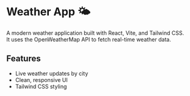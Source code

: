 # Weather App 🌤️

A modern weather application built with React, Vite, and Tailwind CSS.  
It uses the OpenWeatherMap API to fetch real-time weather data.

## Features

- Live weather updates by city
- Clean, responsive UI
- Tailwind CSS styling
